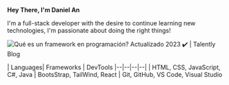 **Hey There, I'm Daniel An**

I'm a full-stack developer with the desire to continue learning new technologies, I'm passionate about doing the right things!  
  
![Qué es un framework en programación? Actualizado 2023 ✔️ | Talently Blog](https://d2a5isokysfowx.cloudfront.net/wp-content/uploads/2022/02/%C2%BFQue-es-un-framework-en-programacion-scaled-1200x675.jpg)
    
|  Languages| Frameworks | DevTools
|--|--|--|--|
| HTML, CSS, JavaScript, C#, Java |  BootsStrap, TailWind, React | Git, GitHub, VS Code, Visual Studio


